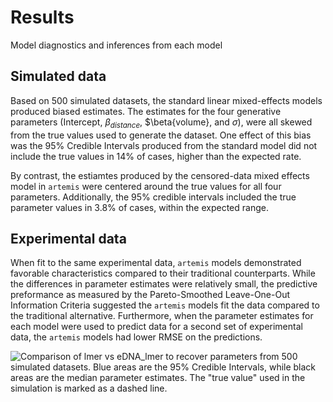 # Results

Model diagnostics and inferences from each model 

## Simulated data

Based on 500 simulated datasets, the standard linear mixed-effects
models produced biased estimates. The estimates for the four
generative parameters (Intercept, $\beta_{distance}$, $\beta{volume},
and $\sigma$), were all skewed from the true values used to generate
the dataset. One effect of this bias was the 95% Credible Intervals
produced from the standard model did not include the true values in
14% of cases, higher than the expected rate.

By contrast, the estiamtes produced by the censored-data
mixed effects model in `artemis` were centered around the true
values for all four parameters. Additionally, the 95% credible
intervals included the true parameter values in 3.8% of cases, within
the expected range.

## Experimental data

When fit to the same experimental data, `artemis` models demonstrated
favorable characteristics compared to their traditional
counterparts. While the differences in parameter estimates were
relatively small, the predictive preformance as measured by the
Pareto-Smoothed Leave-One-Out Information Criteria suggested the
`artemis` models fit the data compared to the traditional
alternative. Furthermore, when the parameter estimates for each model
were used to predict data for a second set of experimental data, the
`artemis` models had lower RMSE on the predictions.

![Comparison of lmer vs eDNA_lmer to recover parameters from 500 simulated
datasets. Blue areas are the 95\% Credible Intervals, while black areas
are the median parameter estimates. The "true value" used in the
simulation is marked as a dashed line.](analysis/figs/coef_est_compare.png)
